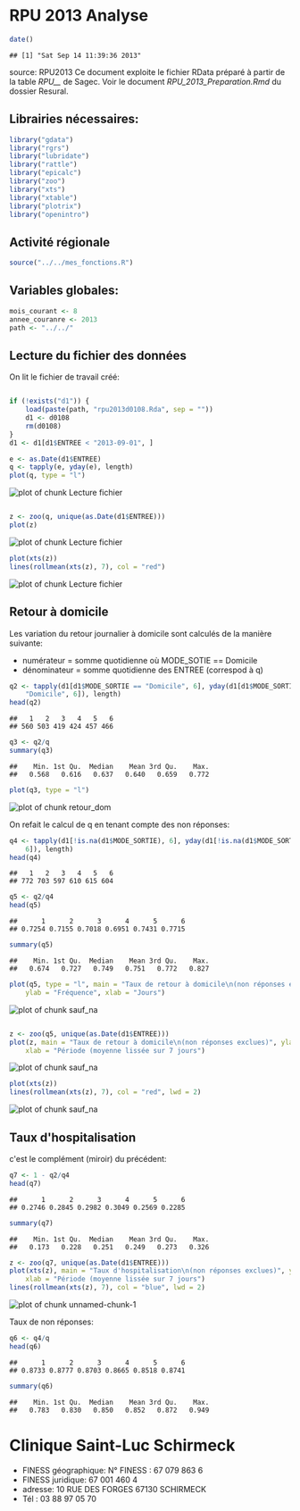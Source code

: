 RPU 2013 Analyse
========================================================

```r
date()
```

```
## [1] "Sat Sep 14 11:39:36 2013"
```

source: RPU2013
Ce document exploite le fichier RData préparé à partir de la table *RPU__* de Sagec. Voir le document *RPU_2013_Preparation.Rmd* du dossier Resural.

Librairies nécessaires:
-----------------------

```r
library("gdata")
library("rgrs")
library("lubridate")
library("rattle")
library("epicalc")
library("zoo")
library("xts")
library("xtable")
library("plotrix")
library("openintro")
```

Activité régionale
-----------------------------

```r
source("../../mes_fonctions.R")
```

Variables globales:
-------------------

```r
mois_courant <- 8
annee_couranre <- 2013
path <- "../../"
```


Lecture du fichier des données
---------------------------------------
On lit le fichier de travail créé:

```r

if (!exists("d1")) {
    load(paste(path, "rpu2013d0108.Rda", sep = ""))
    d1 <- d0108
    rm(d0108)
}
d1 <- d1[d1$ENTREE < "2013-09-01", ]

e <- as.Date(d1$ENTREE)
q <- tapply(e, yday(e), length)
plot(q, type = "l")
```

![plot of chunk Lecture fichier](figure/Lecture_fichier1.png) 

```r

z <- zoo(q, unique(as.Date(d1$ENTREE)))
plot(z)
```

![plot of chunk Lecture fichier](figure/Lecture_fichier2.png) 

```r
plot(xts(z))
lines(rollmean(xts(z), 7), col = "red")
```

![plot of chunk Lecture fichier](figure/Lecture_fichier3.png) 


Retour à domicile
-----------------
Les variation du retour journalier à domicile sont calculés de la manière suivante:
- numérateur = somme quotidienne où MODE_SOTIE == Domicile
- dénominateur = somme quotidienne des ENTREE (correspod à q)

```r
q2 <- tapply(d1[d1$MODE_SORTIE == "Domicile", 6], yday(d1[d1$MODE_SORTIE == 
    "Domicile", 6]), length)
head(q2)
```

```
##   1   2   3   4   5   6 
## 560 503 419 424 457 466
```

```r
q3 <- q2/q
summary(q3)
```

```
##    Min. 1st Qu.  Median    Mean 3rd Qu.    Max. 
##   0.568   0.616   0.637   0.640   0.659   0.772
```

```r
plot(q3, type = "l")
```

![plot of chunk retour_dom](figure/retour_dom.png) 

On refait le calcul de q en tenant compte des non réponses:

```r
q4 <- tapply(d1[!is.na(d1$MODE_SORTIE), 6], yday(d1[!is.na(d1$MODE_SORTIE), 
    6]), length)
head(q4)
```

```
##   1   2   3   4   5   6 
## 772 703 597 610 615 604
```

```r
q5 <- q2/q4
head(q5)
```

```
##      1      2      3      4      5      6 
## 0.7254 0.7155 0.7018 0.6951 0.7431 0.7715
```

```r
summary(q5)
```

```
##    Min. 1st Qu.  Median    Mean 3rd Qu.    Max. 
##   0.674   0.727   0.749   0.751   0.772   0.827
```

```r
plot(q5, type = "l", main = "Taux de retour à domicile\n(non réponses exclues)", 
    ylab = "Fréquence", xlab = "Jours")
```

![plot of chunk sauf_na](figure/sauf_na1.png) 

```r

z <- zoo(q5, unique(as.Date(d1$ENTREE)))
plot(z, main = "Taux de retour à domicile\n(non réponses exclues)", ylab = "Fréquence", 
    xlab = "Période (moyenne lissée sur 7 jours")
```

![plot of chunk sauf_na](figure/sauf_na2.png) 

```r
plot(xts(z))
lines(rollmean(xts(z), 7), col = "red", lwd = 2)
```

![plot of chunk sauf_na](figure/sauf_na3.png) 

Taux d'hospitalisation
----------------------
c'est le complément (miroir) du précédent:

```r
q7 <- 1 - q2/q4
head(q7)
```

```
##      1      2      3      4      5      6 
## 0.2746 0.2845 0.2982 0.3049 0.2569 0.2285
```

```r
summary(q7)
```

```
##    Min. 1st Qu.  Median    Mean 3rd Qu.    Max. 
##   0.173   0.228   0.251   0.249   0.273   0.326
```

```r
z <- zoo(q7, unique(as.Date(d1$ENTREE)))
plot(xts(z), main = "Taux d'hospitalisation\n(non réponses exclues)", ylab = "Fréquence", 
    xlab = "Période (moyenne lissée sur 7 jours")
lines(rollmean(xts(z), 7), col = "blue", lwd = 2)
```

![plot of chunk unnamed-chunk-1](figure/unnamed-chunk-1.png) 


Taux de non réponses:

```r
q6 <- q4/q
head(q6)
```

```
##      1      2      3      4      5      6 
## 0.8733 0.8777 0.8703 0.8665 0.8518 0.8741
```

```r
summary(q6)
```

```
##    Min. 1st Qu.  Median    Mean 3rd Qu.    Max. 
##   0.783   0.830   0.850   0.852   0.872   0.949
```

Clinique Saint-Luc Schirmeck
============================

- FINESS géographique: N° FINESS :  67 079 863 6
- FINESS juridique:    67 001 460 4
- adresse: 10 RUE DES FORGES 67130 SCHIRMECK
- Tél : 03 88 97 05 70 
